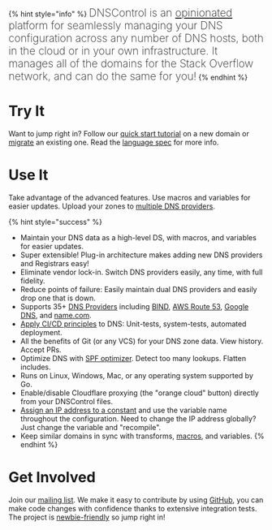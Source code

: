 {% hint style="info" %}
<span style="font-size: 21px; font-weight: 200;">DNSControl is an <a href="https://docs.dnscontrol.org/developer-info/opinions">opinionated</a> platform for seamlessly managing your DNS configuration across any number of DNS hosts, both in the cloud or in your own infrastructure. It manages all of the domains for the Stack Overflow network, and can do the same for you!</span>
{% endhint %}

# Try It

Want to jump right in? Follow our [quick start tutorial](getting-started.md) on a new domain or [migrate](migrating.md) an existing one. Read the [language spec](language_reference/JavaScript_DSL.md) for more info.

# Use It

Take advantage of the advanced features. Use macros and variables for easier updates. Upload your zones to [multiple DNS providers](service_providers/providers.md).

{% hint style="success" %}
* Maintain your DNS data as a high-level DS, with macros, and variables for easier updates.
* Super extensible! Plug-in architecture makes adding new DNS providers and Registrars easy!
* Eliminate vendor lock-in. Switch DNS providers easily, any time, with full fidelity.
* Reduce points of failure: Easily maintain dual DNS providers and easily drop one that is down.
* Supports 35+ [DNS Providers](service_providers/providers.md) including [BIND](service_providers/providers/bind.md), [AWS Route 53](service_providers/providers/route53.md), [Google DNS](service_providers/providers/gcloud.md), and [name.com](service_providers/providers/namedotcom.md).
* [Apply CI/CD principles](ci-cd-gitlab.md) to DNS: Unit-tests, system-tests, automated deployment.
* All the benefits of Git (or any VCS) for your DNS zone data. View history. Accept PRs.
* Optimize DNS with [SPF optimizer](language_reference/record_modifier_functions/SPF_BUILDER.md). Detect too many lookups. Flatten includes.
* Runs on Linux, Windows, Mac, or any operating system supported by Go.
* Enable/disable Cloudflare proxying (the "orange cloud" button) directly from your DNSControl files.
* [Assign an IP address to a constant](examples.md#variables-for-common-ip-addresses) and use the variable name throughout the configuration. Need to change the IP address globally? Just change the variable and "recompile".
* Keep similar domains in sync with transforms, [macros](examples.md#macro-to-for-repeated-records), and variables.
{% endhint %}

# Get Involved

Join our [mailing list](https://groups.google.com/g/dnscontrol-discuss). We make it easy to contribute by using [GitHub](https://github.com/StackExchange/dnscontrol), you can make code changes with confidence thanks to extensive integration tests. The project is [newbie-friendly](https://everythingsysadmin.com/2017/08/go-get-up-to-speed.html) so jump right in!
